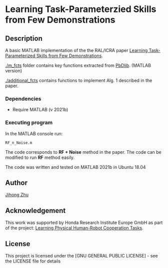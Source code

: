 # Learning Task-Parameterzied Skills from Few Demonstrations

## Description

A basic MATLAB implementation of the the RAL/ICRA paper [Learning Task-Parameterized Skills from Few Demonstrations](https://arxiv.org/pdf/2201.09975.pdf).

[./m_fcts](./m_fcts) folder contains key functions extracted from [PbDlib](https://gitlab.idiap.ch/rli/pbdlib-matlab/). (MATLAB version)

[./additional_fcts](./additional_fcts) contains functions to implement Alg. 1 described in the paper.

### Dependencies

* Require MATLAB (v 2021b)

### Executing program

In the MATLAB console run:
```
RF_n_Noise.m
```
The code corresponds to **RF + Noise** method in the paper. The code can be modified to run **RF** method easily.

The code was written and tested on MATLAB 2021b in Ubuntu 18.04

## Author
[Jihong Zhu](https://jihong-zhu.github.io/)

## Acknowledgement
This work was supported by Honda Research Institute Europe GmbH as part of the project: [Learning Physical Human-Robot Cooperation Tasks](http://www.jenskober.de/project_lphrct.php).

## License

This project is licensed under the [GNU GENERAL PUBLIC LICENSE] - see the LICENSE file for details
